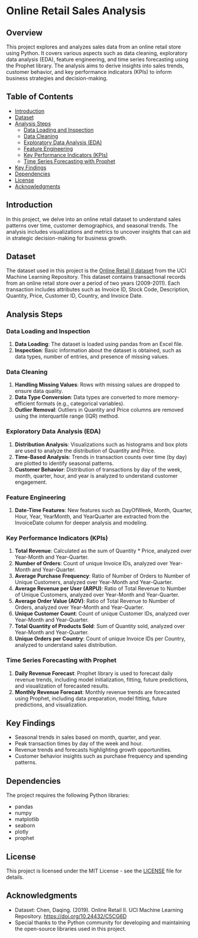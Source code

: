 # Online Retail Sales Analysis



## Overview
This project explores and analyzes sales data from an online retail store using Python. It covers various aspects such as data cleaning, exploratory data analysis (EDA), feature engineering, and time series forecasting using the Prophet library. The analysis aims to derive insights into sales trends, customer behavior, and key performance indicators (KPIs) to inform business strategies and decision-making.

## Table of Contents
- [Introduction](#introduction)
- [Dataset](#dataset)
- [Analysis Steps](#analysis-steps)
  - [Data Loading and Inspection](#data-loading-and-inspection)
  - [Data Cleaning](#data-cleaning)
  - [Exploratory Data Analysis (EDA)](#exploratory-data-analysis-eda)
  - [Feature Engineering](#feature-engineering)
  - [Key Performance Indicators (KPIs)](#key-performance-indicators-kpis)
  - [Time Series Forecasting with Prophet](#time-series-forecasting-with-prophet)
- [Key Findings](#key-findings)
- [Dependencies](#dependencies)
- [License](#license)
- [Acknowledgments](#acknowledgments)

## Introduction
In this project, we delve into an online retail dataset to understand sales patterns over time, customer demographics, and seasonal trends. The analysis includes visualizations and metrics to uncover insights that can aid in strategic decision-making for business growth.

## Dataset
The dataset used in this project is the [Online Retail II dataset](https://doi.org/10.24432/C5CG6D) from the UCI Machine Learning Repository. This dataset contains transactional records from an online retail store over a period of two years (2009-2011). Each transaction includes attributes such as Invoice ID, Stock Code, Description, Quantity, Price, Customer ID, Country, and Invoice Date.

## Analysis Steps
### Data Loading and Inspection
1. **Data Loading**: The dataset is loaded using pandas from an Excel file.
2. **Inspection**: Basic information about the dataset is obtained, such as data types, number of entries, and presence of missing values.

### Data Cleaning
1. **Handling Missing Values**: Rows with missing values are dropped to ensure data quality.
2. **Data Type Conversion**: Data types are converted to more memory-efficient formats (e.g., categorical variables).
3. **Outlier Removal**: Outliers in Quantity and Price columns are removed using the interquartile range (IQR) method.

### Exploratory Data Analysis (EDA)
1. **Distribution Analysis**: Visualizations such as histograms and box plots are used to analyze the distribution of Quantity and Price.
2. **Time-Based Analysis**: Trends in transaction counts over time (by day) are plotted to identify seasonal patterns.
3. **Customer Behavior**: Distribution of transactions by day of the week, month, quarter, hour, and year is analyzed to understand customer engagement.

### Feature Engineering
1. **Date-Time Features**: New features such as DayOfWeek, Month, Quarter, Hour, Year, YearMonth, and YearQuarter are extracted from the InvoiceDate column for deeper analysis and modeling.

### Key Performance Indicators (KPIs)
1. **Total Revenue**: Calculated as the sum of Quantity * Price, analyzed over Year-Month and Year-Quarter.
2. **Number of Orders**: Count of unique Invoice IDs, analyzed over Year-Month and Year-Quarter.
3. **Average Purchase Frequency**: Ratio of Number of Orders to Number of Unique Customers, analyzed over Year-Month and Year-Quarter.
4. **Average Revenue per User (ARPU)**: Ratio of Total Revenue to Number of Unique Customers, analyzed over Year-Month and Year-Quarter.
5. **Average Order Value (AOV)**: Ratio of Total Revenue to Number of Orders, analyzed over Year-Month and Year-Quarter.
6. **Unique Customer Count**: Count of unique Customer IDs, analyzed over Year-Month and Year-Quarter.
7. **Total Quantity of Products Sold**: Sum of Quantity sold, analyzed over Year-Month and Year-Quarter.
8. **Unique Orders per Country**: Count of unique Invoice IDs per Country, analyzed to understand sales distribution.

### Time Series Forecasting with Prophet
1. **Daily Revenue Forecast**: Prophet library is used to forecast daily revenue trends, including model initialization, fitting, future predictions, and visualization of forecasted results.
2. **Monthly Revenue Forecast**: Monthly revenue trends are forecasted using Prophet, including data preparation, model fitting, future predictions, and visualization.

## Key Findings
- Seasonal trends in sales based on month, quarter, and year.
- Peak transaction times by day of the week and hour.
- Revenue trends and forecasts highlighting growth opportunities.
- Customer behavior insights such as purchase frequency and spending patterns.

## Dependencies
The project requires the following Python libraries:
- pandas
- numpy
- matplotlib
- seaborn
- plotly
- prophet


## License

This project is licensed under the MIT License - see the [LICENSE]([link](https://github.com/Adhish78/python-retail-sales-analysis/blob/main/LICENSE)) file for details.


## Acknowledgments
- Dataset: Chen, Daqing. (2019). Online Retail II. UCI Machine Learning Repository. https://doi.org/10.24432/C5CG6D
- Special thanks to the Python community for developing and maintaining the open-source libraries used in this project.
